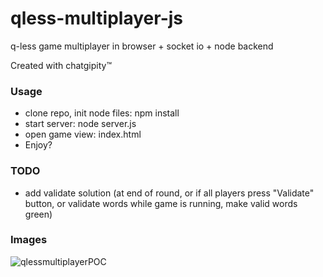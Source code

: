 # qless-multiplayer-js
q-less game multiplayer in browser + socket io + node backend

Created with chatgipity™

### Usage
- clone repo, init node files: npm install
- start server: node server.js
- open game view: index.html
- Enjoy?

### TODO
- add validate solution (at end of round, or if all players press "Validate" button, or validate words while game is running, make valid words green)

### Images

![qlessmultiplayerPOC](https://github.com/user-attachments/assets/ac5ead97-c8c9-4383-96c2-07297bb84265)
